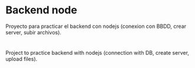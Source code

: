 
# Backend node

Proyecto para practicar el backend con nodejs (conexion con BBDD, crear server, subir archivos).

#

Project to practice backend with nodejs (connection with DB, create server, upload files).
